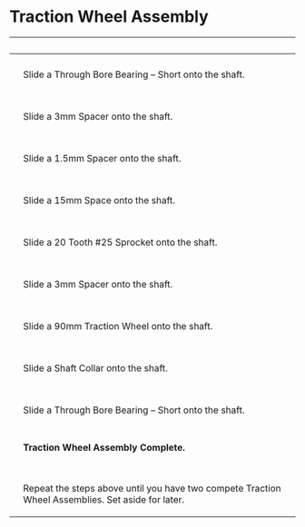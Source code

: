 # Traction Wheel Assembly

| ​                                                                                                                                                                                                                                                                                                                         | ​                                                                                                                                                                         |
| ------------------------------------------------------------------------------------------------------------------------------------------------------------------------------------------------------------------------------------------------------------------------------------------------------------------------- | ------------------------------------------------------------------------------------------------------------------------------------------------------------------------- |
| <p>​</p><p><img src="https://2589213514-files.gitbook.io/~/files/v0/b/gitbook-legacy-files/o/assets%2F-M5yw0n8IneF5-9ybLjT%2F-MCJO2HP8-0d6P3fQ3Wa%2F-MCO0XKXxyjKab8VRGfr%2FACD_Add%20Short%20Through%20Bore%201.svg?alt=media&#x26;token=14f3d3e3-ede5-4808-a58d-0d1822733c38" alt="" data-size="original"></p>           | Slide a Through Bore Bearing – Short onto the shaft.                                                                                                                      |
| <p>​</p><p><img src="https://2589213514-files.gitbook.io/~/files/v0/b/gitbook-legacy-files/o/assets%2F-M5yw0n8IneF5-9ybLjT%2F-MCJO2HP8-0d6P3fQ3Wa%2F-MCO1CA0EtbiQxFaeilp%2FACD_Add%20short%20spacer%201.svg?alt=media&#x26;token=d2be2c3d-13d0-43eb-96b2-6684acd62b22" alt="" data-size="original"></p>                   | Slide a 3mm Spacer onto the shaft.                                                                                                                                        |
| <p>​</p><p><img src="https://2589213514-files.gitbook.io/~/files/v0/b/gitbook-legacy-files/o/assets%2F-M5yw0n8IneF5-9ybLjT%2F-MCJO2HP8-0d6P3fQ3Wa%2F-MCO1eV9tjRzeVomk-yw%2FACD_Add%20short%20spacer%202.svg?alt=media&#x26;token=5f8e0310-c581-4af4-9e2e-065aee2d58e8" alt="" data-size="original"></p>                   | Slide a 1.5mm Spacer onto the shaft.                                                                                                                                      |
| <p>​</p><p><img src="https://2589213514-files.gitbook.io/~/files/v0/b/gitbook-legacy-files/o/assets%2F-M5yw0n8IneF5-9ybLjT%2F-MCJO2HP8-0d6P3fQ3Wa%2F-MCO4pVwaGGp_4toVnLC%2FACD_Add%20Long%20Spacer%201.svg?alt=media&#x26;token=afeb01aa-2545-4950-a043-7073b4380228" alt="" data-size="original"></p>                    | Slide a 15mm Space onto the shaft.                                                                                                                                        |
| <p>​</p><p><img src="https://2589213514-files.gitbook.io/~/files/v0/b/gitbook-legacy-files/o/assets%2F-M5yw0n8IneF5-9ybLjT%2F-MMScnXxaQ27Msw8vGz_%2F-MMSesasUPCpvR-sNZVW%2FACD_Add%20Sprocket.svg?alt=media&#x26;token=ae43b41b-2a2c-4402-90b6-4e24360d9fef" alt="" data-size="original"></p>                             | Slide a 20 Tooth #25 Sprocket onto the shaft.                                                                                                                             |
| <p><img src="https://2589213514-files.gitbook.io/~/files/v0/b/gitbook-legacy-files/o/assets%2F-M5yw0n8IneF5-9ybLjT%2F-MMScnXxaQ27Msw8vGz_%2F-MMSeddQHlBlhPcQc44i%2FACD_Add%20short%20spacer%203.svg?alt=media&#x26;token=0b4a03cd-71c1-447b-8235-5c721b06b19f" alt="" data-size="original"></p><p>​</p>                   | Slide a 3mm Spacer onto the shaft.                                                                                                                                        |
| <p>​</p><p><img src="https://2589213514-files.gitbook.io/~/files/v0/b/gitbook-legacy-files/o/assets%2F-M5yw0n8IneF5-9ybLjT%2F-MMScnXxaQ27Msw8vGz_%2F-MMSez97AK8ZJeUbAVIz%2FACD_Add%20Traction%20Wheel.svg?alt=media&#x26;token=73213f37-e513-4937-a1be-992e7ccacc38" alt="" data-size="original"></p>                     | Slide a 90mm Traction Wheel onto the shaft.                                                                                                                               |
| <p>​</p><p><img src="https://2589213514-files.gitbook.io/~/files/v0/b/gitbook-legacy-files/o/assets%2F-M5yw0n8IneF5-9ybLjT%2F-MMScnXxaQ27Msw8vGz_%2F-MMSfGdPS7P7pJyGaQyn%2FACD_Add%20Shaft%20Collar.svg?alt=media&#x26;token=20c50e39-492c-499e-961a-e9e942eb5a07" alt="" data-size="original"></p>                       | Slide a Shaft Collar onto the shaft.                                                                                                                                      |
| <p>​</p><p><img src="https://2589213514-files.gitbook.io/~/files/v0/b/gitbook-legacy-files/o/assets%2F-M5yw0n8IneF5-9ybLjT%2F-MMScnXxaQ27Msw8vGz_%2F-MMSfKqOnd4ywvKM3ETz%2FACD_Add%20short%20through%20bore%20bearing%202.svg?alt=media&#x26;token=edb0c603-7d33-4d83-86ac-0926da346416" alt="" data-size="original"></p> | Slide a Through Bore Bearing – Short onto the shaft.                                                                                                                      |
| <p>​</p><p><img src="https://2589213514-files.gitbook.io/~/files/v0/b/gitbook-legacy-files/o/assets%2F-M5yw0n8IneF5-9ybLjT%2F-MMScnXxaQ27Msw8vGz_%2F-MMSfVRpyINKF96F_2Hb%2FACD_Traction%20Wheel%20Complete.svg?alt=media&#x26;token=ec15374e-9158-4212-903f-6e91ce83767e" alt="" data-size="original"></p>                | <p><strong>Traction Wheel Assembly Complete.</strong></p><p>​</p><p>Repeat the steps above until you have two compete Traction Wheel Assemblies. Set aside for later.</p> |
